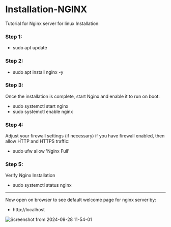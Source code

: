 # Installation-NGINX
Tutorial for Nginx server for linux
Installation:
### Step 1:
* sudo apt update
### Step 2:
* sudo apt install nginx -y
### Step 3:
Once the installation is complete, start Nginx and enable it to run on boot:
<br>
* sudo systemctl start nginx
* sudo systemctl enable nginx
### Step 4:
Adjust your firewall settings (if necessary)
if you have firewall enabled, then allow HTTP and HTTPS traffic:
<br>
* sudo ufw allow 'Nginx Full'
### Step 5:
Verify Nginx Installation
<br>
* sudo systemctl status nginx
**************************************
Now open on browser to see default welcome page for nginx server by:
<br>
* http://localhost

![Screenshot from 2024-09-28 11-54-01](https://github.com/user-attachments/assets/d5102388-1038-4cad-bbe2-41abbe890898)

